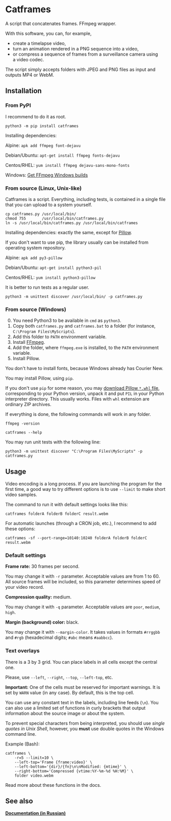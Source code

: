 Catframes
=========

A script that concatenates frames. FFmpeg wrapper.

With this software, you can, for example,

* create a timelapse video,
* turn an animation rendered in a PNG sequence into a video,
* or compress a sequence of frames from a surveillance camera using a video codec.

The script simply accepts folders with JPEG and PNG files as input and outputs MP4 or WebM.

Installation
------------

### From PyPI

I recommend to do it as root.

```
python3 -m pip install catframes
```

Installing dependencies:

Alpine: `apk add ffmpeg font-dejavu`

Debian/Ubuntu: `apt-get install ffmpeg fonts-dejavu`

Centos/RHEL: `yum install ffmpeg dejavu-sans-mono-fonts`

Windows: [Get FFmpeg Windows builds](https://ffmpeg.org/download.html)


### From source (Linux, Unix-like)

Catframes is a script. Everything, including tests,
is contained in a single file that you can upload
to a system yourself.

```
cp catframes.py /usr/local/bin/
chmod 755       /usr/local/bin/catframes.py
ln -s /usr/local/bin/catframes.py /usr/local/bin/catframes
```

Installing dependencies: exactly the same, except for [Pillow](https://python-pillow.org/).

If you don't want to use pip, the library usually can be installed from operating system repository.

Alpine: `apk add py3-pillow`

Debian/Ubuntu: `apt-get install python3-pil`

Centos/RHEL: `yum install python3-pillow`

It is better to run tests as a regular user.

```
python3 -m unittest discover /usr/local/bin/ -p catframes.py
```


### From source (Windows)

0. You need Python3 to be available in `cmd` as `python3`.
1. Copy both `catframes.py` and `catframes.bat` to a folder (for instance, `C:\Program Files\MyScripts`).
2. Add this folder to `PATH` environment variable.
3. Install [FFmpeg](https://ffmpeg.org/download.html).
4. Add the folder, where `ffmpeg.exe` is installed, to the `PATH` environment variable.
5. Install Pillow.

You don't have to install fonts, because Windows already has Courier New.

You may install Pillow, using `pip`.

If you don't use `pip` for some reason, you may
[download Pillow `*.whl` file](https://pypi.org/project/Pillow/#files),
corresponding to your Python version, unpack it and put `PIL`
in your Python interpreter directory.
This usually works.
Files with `whl` extension are ordinary ZIP archives.

If everything is done, the following commands will work in any folder.

```
ffmpeg -version

catframes --help
```

You may run unit tests with the following line:

```
python3 -m unittest discover "C:\Program Files\MyScripts" -p catframes.py
```


Usage
-----

Video encoding is a long process. If you are launching the program for the first time,
a good way to try different options is to use `--limit` to make short video samples.

The command to run it with default settings looks like this:

    catframes folderA folderB folderC result.webm

For automatic launches (through a CRON job, etc.), I recommend to add these options:

    catframes -sf --port-range=10140:10240 folderA folderB folderC result.webm

### Default settings

**Frame rate:** 30 frames per second.

You may change it with `-r` parameter.
Acceptable values are from 1 to 60.
All source frames will be included, so this parameter
determines speed of your video record.

**Compression quality:** medium.

You may change it with `-q` parameter.
Acceptable values are `poor`, `medium`, `high`.

**Margin (background) color:** black.

You may change it with `--margin-color`.
It takes values in formats `#rrggbb` and `#rgb` (hexadecimal digits; `#abc` means `#aabbcc`).

### Text overlays

There is a 3 by 3 grid. You can place labels in all cells except the central one.

Please, use `--left`, `--right`, `--top`, `--left-top`, etc.

**Important:** One of the cells must be reserved for important warnings.
It is set by `WARN` value (in any case). By default, this is the top cell.

You can use any constant text in the labels, including line feeds (`\n`).
You can also use a limited set of functions in curly brackets that output
information about the source image or about the system.

To prevent special characters from being interpreted, you should use
*single quotes in Unix Shell*, however,
you **must** use double quotes in the Windows command line.

Example (Bash):

```
catframes \
    -r=5 --limit=10 \
    --left-top='Frame {frame:video}' \
    --left-bottom='{dir}/{fn}\n\nModified: {mtime}' \
    --right-bottom='Compressed {vtime:%Y-%m-%d %H:%M}' \
    folder video.webm
```

Read more about these functions in the docs.


See also
--------

**[Documentation (in Russian)](https://itustinov.ru/cona/latest/docs/html/catframes.html)**
